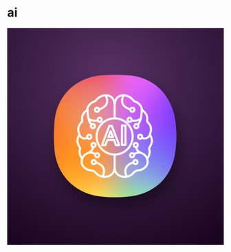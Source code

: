 # ai
![Preview](artificial-intelligence-app-icon-ui-ux-user-interface-digital-brain-neurotechnology-ai-web-or-mobile-application-isolated-illustration-vector.jpg)
